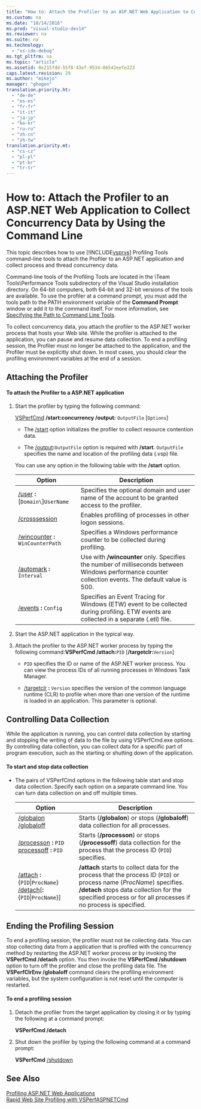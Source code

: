 ```yaml
---
title: "How to: Attach the Profiler to an ASP.NET Web Application to Collect Concurrency Data by Using the Command Line"
ms.custom: na
ms.date: "10/14/2016"
ms.prod: "visual-studio-dev14"
ms.reviewer: na
ms.suite: na
ms.technology: 
  - "vs-ide-debug"
ms.tgt_pltfrm: na
ms.topic: "article"
ms.assetid: 0e215fdd-55f8-43ef-9534-06542eefe223
caps.latest.revision: 29
ms.author: "mikejo"
manager: "ghogen"
translation.priority.ht: 
  - "de-de"
  - "es-es"
  - "fr-fr"
  - "it-it"
  - "ja-jp"
  - "ko-kr"
  - "ru-ru"
  - "zh-cn"
  - "zh-tw"
translation.priority.mt: 
  - "cs-cz"
  - "pl-pl"
  - "pt-br"
  - "tr-tr"
---
```

# How to: Attach the Profiler to an ASP.NET Web Application to Collect Concurrency Data by Using the Command Line
This topic describes how to use [!INCLUDE[vsprvs](../codequality/includes/vsprvs_md.md)] Profiling Tools command-line tools to attach the Profiler to an ASP.NET application and collect process and thread concurrency data.  
  
 Command-line tools of the Profiling Tools are located in the \Team Tools\Performance Tools subdirectory of the Visual Studio installation directory. On 64-bit computers, both 64-bit and 32-bit versions of the tools are available. To use the profiler at a command prompt, you must add the tools path to the PATH environment variable of the **Command Prompt** window or add it to the command itself. For more information, see [Specifying the Path to Command Line Tools](../profiling/specifying-the-path-to-profiling-tools-command-line-tools.md).  
  
 To collect concurrency data, you attach the profiler to the ASP.NET worker process that hosts your Web site. While the profiler is attached to the application, you can pause and resume data collection. To end a profiling session, the Profiler must no longer be attached to the application, and the Profiler must be explicitly shut down. In most cases, you should clear the profiling environment variables at the end of a session.  
  
## Attaching the Profiler  
  
#### To attach the Profiler to a ASP.NET application  
  
1.  Start the profiler by typing the following command:  
  
     [VSPerfCmd](../profiling/vsperfcmd.md) **/start:concurrency /output:** `OutputFile` [`Options`]  
  
    -   The [/start](../profiling/start.md) option initializes the profiler to collect resource contention data.  
  
    -   The [/output](../profiling/output.md)**:**`OutputFile` option is required with **/start**. `OutputFile` specifies the name and location of the profiling data (.vsp) file.  
  
     You can use any option in the following table with the **/start** option.  
  
    |Option|Description|  
    |------------|-----------------|  
    |[/user](../profiling/user--vsperfcmd-.md) **:**[`Domain\`]`UserName`|Specifies the optional domain and user name of the account to be granted access to the profiler.|  
    |[/crosssession](../profiling/crosssession.md)|Enables profiling of processes in other logon sessions.|  
    |[/wincounter](../profiling/wincounter.md) **:** `WinCounterPath`|Specifies a Windows performance counter to be collected during profiling.|  
    |[/automark](../profiling/automark.md) **:** `Interval`|Use with **/wincounter** only. Specifies the number of milliseconds between Windows performance counter collection events. The default value is 500.|  
    |[/events](../profiling/events--vsperfcmd-.md) **:** `Config`|Specifies an Event Tracing for Windows (ETW) event to be collected during profiling. ETW events are collected in a separate (.etl) file.|  
  
2.  Start the ASP.NET application in the typical way.  
  
3.  Attach the profiler to the ASP.NET worker process by typing the following command:**VSPerfCmd /attach:**`PID` [**/targetclr:**`Version`]  
  
    -   `PID` specifies the ID or name of the ASP.NET worker process. You can view the process IDs of all running processes in Windows Task Manager.  
  
    -   [/targetclr](../profiling/targetclr.md) **:** `Version` specifies the version of the common language runtime (CLR) to profile when more than one version of the runtime is loaded in an application. This parameter is optional.  
  
## Controlling Data Collection  
 While the application is running, you can control data collection by starting and stopping the writing of data to the file by using VSPerfCmd.exe options. By controlling data collection, you can collect data for a specific part of program execution, such as the starting or shutting down of the application.  
  
#### To start and stop data collection  
  
-   The pairs of VSPerfCmd options in the following table start and stop data collection. Specify each option on a separate command line. You can turn data collection on and off multiple times.  
  
    |Option|Description|  
    |------------|-----------------|  
    |[/globalon /globaloff](../profiling/globalon-and-globaloff.md)|Starts (**/globalon**) or stops (**/globaloff**) data collection for all processes.|  
    |[/processon](../profiling/processon-and-processoff.md) **:** `PID`  [processoff](../profiling/processon-and-processoff.md) **:** `PID`|Starts (**/processon**) or stops (**/processoff**) data collection for the process that the process ID (`PID`) specifies.|  
    |[/attach](../profiling/attach.md) **:**{`PID`&#124;`ProcName`} [/detach](../profiling/detach.md)[**:**{`PID`&#124;`ProcName`}]|**/attach** starts to collect data for the process that the process ID (`PID`) or process name (*ProcName*) specifies. **/detach** stops data collection for the specified process or for all processes if no process is specified.|  
  
## Ending the Profiling Session  
 To end a profiling session, the profiler must not be collecting data. You can stop collecting data from a application that is profiled with the concurrency method by restarting the ASP.NET worker process or by invoking the **VSPerfCmd /detach** option. You then invoke the **VSPerfCmd /shutdown** option to turn off the profiler and close the profiling data file. The **VSPerfClrEnv /globaloff** command clears the profiling environment variables, but the system configuration is not reset until the computer is restarted.  
  
#### To end a profiling session  
  
1.  Detach the profiler from the target application by closing it or by typing the following at a command prompt:  
  
     **VSPerfCmd /detach**  
  
2.  Shut down the profiler by typing the following command at a command prompt:  
  
     **VSPerfCmd**  [/shutdown](../profiling/shutdown.md)  
  
## See Also  
 [Profiling ASP.NET Web Applications](../profiling/command-line-profiling-of-asp.net-web-applications.md)   
 [Rapid Web Site Profiling with VSPerfASPNETCmd](../profiling/rapid-web-site-profiling-with-vsperfaspnetcmd.md)